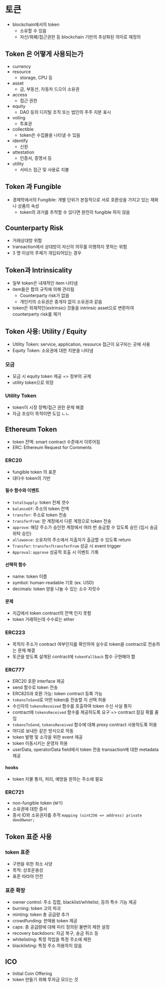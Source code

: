 # 토큰

- blockchain에서의 token
  - 소유할 수 있음
  - 자산/화폐/접근권한 등 blockchain 기반의 추상화된 의미로 재정의

## Token 은 어떻게 사용되는가

- currency
- resource
  - storage, CPU 등
- asset
  - 금, 부동산, 자동차 드으이 소유권
- access
  - 접근 권한
- equity
  - DAO 등의 디지털 조직 또는 법인의 주주 지분 표시
- voting
  - 투표권
- collectible
  - token은 수집물을 나타낼 수 있음
- identify
  - 신원
- attestation
  - 인증서, 증명서 등
- utility
  - 서비스 접근 및 사용료 지불

## Token 과 Fungible

- 경제학에서의 Fungible: 개별 단위가 본질적으로 서로 호환성을 가지고 있는 재화나 상품의 속성
  - token의 과거를 추적할 수 있다면 완전히 fungible 하지 않음
  
## Counterparty Risk

- 거래상대방 위험
- transaction에서 상대방이 자신의 의무를 이행하지 못하는 위험
- 3 명 이상의 주체가 개입되어있는 경우

## Token과 Intrinsicality

- 일부 token은 내재적인 item 나타냄
- item들은 합의 규칙에 의해 관리됨
  - Counterparty risk가 없음
  - 개인키의 소유권은 중개자 없이 소유권과 같음
- token은 외재적인(extrinsic) 것들을 intrinsic asset으로 변환하여 counterparty risk를 제거

## Token 사용: Utility / Equity

- Utility Token: service, application, resource 접근이 요구되는 곳에 사용
- Equity Token: 소유권에 대한 지분을 나타냄

### 모금

- 모금 시 equity token 제공 => 정부의 규제
- utility token으로 위장

### Utility Token

- token이 시장 장벽/접근 권한 문제 해결
- 자금 조성이 목적이면 도입 ㄴㄴ

## Ethereum Token

- token 잔액: smart contract 수준에서 이루어짐
- ERC: Ethereum Request for Comments

### ERC20

- fungible token 의 표준
- 대다수 token의 기반

#### 필수 함수와 이벤트

- `totalSupply`: token 전체 갯수
- `balanceOf`: 주소의 token 잔액
- `transfer`: 주소로 token 전송
- `transferFrom`: 한 계정에서 다른 계정으로 token 전송
- `approve`: 해당 주소가 승인한 계정에서 여러 번 송금할 수 있도록 승인 (임시 송금 위탁 승인)
- `allowance`: 소유자의 주소에서 지출자가 출금할 수 있도록 return
- `Transfer`: `transfer`/`transferFrom` 성공 시 event trigger
- `Approval`: `approve` 성공적 호출 시 이벤트 기록

#### 선택적 함수

- name: token 이름
- symbol: human-readable 기호 (ex. USD)
- decimals: token 양을 나눌 수 있는 소수 자릿수

#### 문제

- 지갑에서 token contract의 잔액 인지 못함
- token 거래하는데 수수료는 ether

### ERC223

- 목적지 주소가 contract 여부인지를 확인하여 실수로 token을 contract로 전송하는 문제 해결
- 토큰을 받도록 설계된 contract에 `tokenFallback` 함수 구현해야 함

### ERC777

- ERC20 호환 interface 제공
- send 함수로 token 전송
- ERC820과 호환 가능: token contract 등록 가능
- `tokensToSend`로 어떤 token을 전송할 지 선택 허용
- 수신자의 `tokensReceived` 함수를 호출하여 token 수신 사실 통지
- contract에 `tokensReceived` 함수를 제공하도록 요구 => contract 잠길 확률 줄임
- `tokensToSend`, `tokensReceived` 함수에 대해 proxy contract 사용하도록 허용
- 어디로 보내든 같은 방식으로 작동
- token 발행 및 소각을 위한 event 제공
- token 이동시키는 운영자 허용
- userData, operatorData field에서 token 전송 transaction에 대한 metadata 제공

#### hooks

- token 지불 통지, 처리, 예방을 원하는 주소에 필요

### ERC721

- non-fungible token (`NFT`)
- 소유권에 대한 증서
- 증서 ID와 소유권자를 추적
  `mapping (uint256 => address) private deedOwner;`

## Token 표준 사용

### token 표준

- 구현을 위한 최소 사양
- 목적: 상호운용성
- 표준 따라야 안전

### 표준 확장

- owner control: 주소 집합, blacklist/whitelist, 등의 특수 기능 제공
- burning: token 고의 파괴
- minting: token 총 공급량 추가
- crowdfunding: 판매용 token 제공
- caps: 총 공급량에 대해 미리 정의된 불변의 제한 설정
- recovery backdoors: 자금 복구, 송금 취소 등
- whitelisting: 특정 작업을 특정 주소에 제한
- blacklisting: 특정 주소 허용하지 않음

## ICO

- Initial Coin Offering
- token 만들기 위해 투자금 모으는 것